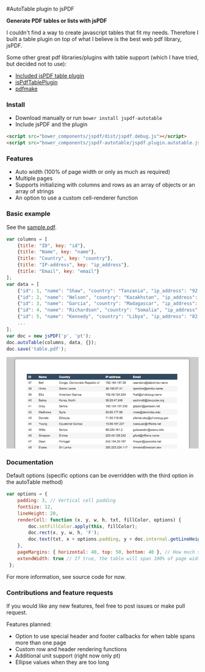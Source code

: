 #AutoTable plugin to jsPDF

**Generate PDF tables or lists with jsPDF**

I couldn't find a way to create javascript tables that fit my needs. Therefore I built a table plugin on top of what I believe is the best web pdf library, jsPDF. 

Some other great pdf libraries/plugins with table support (which I have tried, but decided not to use):

- [Included jsPDF table plugin](https://github.com/MrRio/jsPDF/blob/master/jspdf.plugin.cell.js)
- [jsPdfTablePlugin](https://github.com/Prashanth-Nelli/jsPdfTablePlugin)
- [pdfmake](https://github.com/bpampuch/pdfmake)

### Install
- Download manually or run `bower install jspdf-autotable`
- Include jsPDF and the plugin

```html
<script src="bower_components/jspdf/dist/jspdf.debug.js"></script>
<script src="bower_components/jspdf-autotable/jspdf.plugin.autotable.js"></script>
```

### Features

- Auto width (100% of page width or only as much as required)
- Multiple pages
- Supports initializing with columns and rows as an array of objects or an array of strings
- An option to use a custom cell-renderer function

### Basic example
See the [sample.pdf](https://raw.githubusercontent.com/someatoms/jspdf-autotable/master/sample.pdf).

```javascript
var columns = [
    {title: "ID", key: "id"}, 
    {title: "Name", key: "name"}, 
    {title: "Country", key: "country"}, 
    {title: "IP-address", key: "ip_address"}, 
    {title: "Email", key: "email"}
];
var data = [
    {"id": 1, "name": "Shaw", "country": "Tanzania", "ip_address": "92.44.246.31", "email": "abrown@avamba.info"},
    {"id": 2, "name": "Nelson", "country": "Kazakhstan", "ip_address": "112.238.42.121", "email": "jjordan@agivu.com"},
    {"id": 3, "name": "Garcia", "country": "Madagascar", "ip_address": "39.211.252.103", "email": "jdean@skinte.biz"},
    {"id": 4, "name": "Richardson", "country": "Somalia", "ip_address": "27.214.238.100", "email": "nblack@midel.gov"},
    {"id": 5, "name": "Kennedy", "country": "Libya", "ip_address": "82.148.96.120", "email": "charrison@tambee.name"}
    ...
];
var doc = new jsPDF('p', 'pt');
doc.autoTable(columns, data, {});
doc.save('table.pdf');
```

![sample javascript table pdf](sample.png)

### Documentation

Default options (specific options can be overridden with the third option in the autoTable method)

```javascript
var options = {
    padding: 3, // Vertical cell padding
    fontSize: 12,
    lineHeight: 20,
    renderCell: function (x, y, w, h, txt, fillColor, options) {
        doc.setFillColor.apply(this, fillColor);
        doc.rect(x, y, w, h, 'F');
        doc.text(txt, x + options.padding, y + doc.internal.getLineHeight());
    },
    pageMargins: { horizontal: 40, top: 50, bottom: 40 }, // How much space around the table
    extendWidth: true // If true, the table will span 100% of page width minus horizontal margins.
 };
```
For more information, see source code for now.

### Contributions and feature requests
If you would like any new features, feel free to post issues or make pull request.

Features planned:

- Option to use special header and footer callbacks for when table spans more than one page
- Custom row and header rendering functions
- Additional unit support (right now only pt)
- Ellipse values when they are too long

